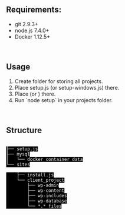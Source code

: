 <h2>Requirements:</h2>
<ul>
    <li>git 2.9.3+</li>
    <li>node.js 7.4.0+</li>
    <li>Docker 1.12.5+</li>
</ul>
<br>
<h2>Usage</h2>
<ol>
    <li>Create folder for storing all projects.</li>
    <li>Place setup.js (or setup-windows.js) there.</li>
    <li>Place <a target="_blank" href="http://git.beetroot.se/vromanenko/project-local-setup/blob/master/install.js"></a> (or <a target="_blank" href="http://git.beetroot.se/vromanenko/project-local-setup/blob/master/install-windows.js"></a>) there.</li>
    <li>Run `node setup` in your projects folder.</li>
</ol>
<br>
<h2>Structure</h2>
<pre>
<code style="background-color: #000; color: #fff;">
├── setup.js
├── mysql
│   └── docker container data
└── sites<br>
    ├── install.js
    └── client_project
        ├── wp-admin
        ├── wp-content
        ├── wp-includes
        ├── wp-database
        └── *.* files
</code>
</pre>